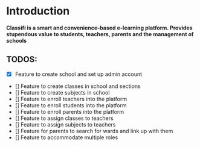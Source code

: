 # Introduction 
**Classifi is a smart and convenience-based e-learning platform. Provides stupendous value to students, 
teachers, parents and the management of schools**



## TODOS: 
- [x] Feature to create school and set up admin account
- [] Feature to create classes in school and sections
- [] Feature to create subjects in school 
- [] Feature to enroll teachers into the platform
- [] Feature to enroll students into the platform 
- [] Feature to enroll parents into the platform 
- [] Feature to assign classes to teachers 
- [] Feature to assign subjects to teachers 
- [] Feature for parents to search for wards and link up with them 
- [] Feature to accommodate multiple roles 


